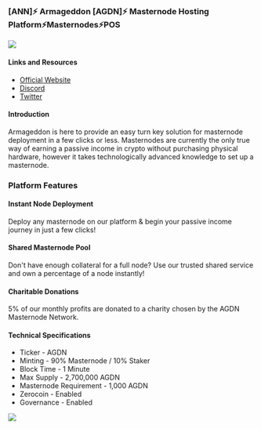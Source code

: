### [ANN]⚡️ Armageddon [AGDN]⚡️ Masternode Hosting Platform⚡️Masternodes⚡️POS 

![](https://ip.bitcointalk.org/?u=https%3A%2F%2Fi.imgur.com%2F0lmg4iK.png&t=592&c=zqV7Ail7pZMN-A)


#### Links and Resources

- [Official Website](https://armageddon.cc/)
- [Discord](https://discordapp.com/invite/ExdFDCQ)
- [Twitter](https://twitter.com/armageddoncoin)

#### Introduction

Armageddon is here to provide an easy turn key solution for masternode deployment in a few clicks or less. Masternodes are currently the only true way of earning a passive income in crypto without purchasing physical hardware, however it takes technologically advanced knowledge to set up a masternode.


### Platform Features

#### Instant Node Deployment
Deploy any masternode on our platform & begin your passive income journey in just a few clicks!

#### Shared Masternode Pool
Don't have enough collateral for a full node? Use our trusted shared service and own a percentage of a node instantly!

#### Charitable Donations
5% of our monthly profits are donated to a charity chosen by the AGDN Masternode Network.

#### Technical Specifications

- Ticker - AGDN
- Minting - 90% Masternode / 10% Staker
- Block Time - 1 Minute
- Max Supply - 2,700,000 AGDN
- Masternode Requirement -   1,000 AGDN
- Zerocoin - Enabled
- Governance - Enabled

![](https://ip.bitcointalk.org/?u=https%3A%2F%2Fi.imgur.com%2FYtWamCz.png&t=592&c=ud35JiJlZUycoA)